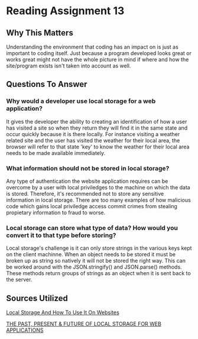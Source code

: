 # Reading Assignment 13

## Why This Matters

Understanding the environment that coding has an impact on is just as important to coding itself. Just because a program developed looks great or works great might not have the whole picture in mind if where and how the site/program exists isn't taken into account as well.

## Questions To Answer

### Why would a developer use local storage for a web application?

It gives the developer the ability to creating an identification of how a user has visited a site so when they return they will find it in the same state and occur quickly because it is there locally. For instance visiting a weather related site and the user has visited the weather for their local area, the browser will refer to that state 'key' to know the weather for their local area needs to be made available immediately.

### What information should not be stored in local storage?

Any type of authentication the website application requires can be overcome by a user with local priviledges to the machine on which the data is stored. Therefore, it's recommended not to store any sensitive information in local storage. There are too many examples of how malicious code which gains local priviledge access commit crimes from stealing propietary information to fraud to worse.

### Local storage can store what type of data? How would you convert it to that type before storing?

Local storage's challenge is it can only store strings in the various keys kept on the client machinne. When an object needs to be stored it must be broken up as string so natively it will not be stored the right way.  This can be worked around with the JSON.stringify() and JSON.parse() methods. These methods return groups of strings as an object when it is sent back to the server.

## Sources Utilized

[Local Storage And How To Use It On Websites](https://www.smashingmagazine.com/2010/10/local-storage-and-how-to-use-it/)

[THE PAST, PRESENT & FUTURE OF LOCAL STORAGE FOR WEB APPLICATIONS](http://diveinto.html5doctor.com/storage.html)
